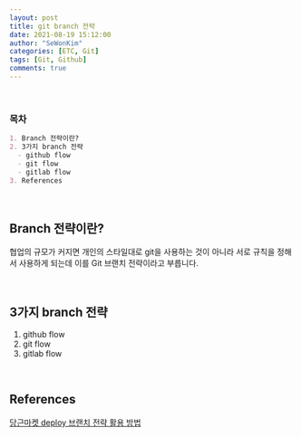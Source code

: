 ```yaml
---
layout: post
title: git branch 전략
date: 2021-08-19 15:12:00
author: "SeWonKim"
categories: [ETC, Git]
tags: [Git, Github]
comments: true
---
```


&nbsp;
&nbsp;

### 목차

```markdown
1. Branch 전략이란?
2. 3가지 branch 전략
  - github flow
  - git flow
  - gitlab flow
3. References
```

&nbsp;
&nbsp;

## Branch 전략이란?

협업의 규모가 커지면 개인의 스타일대로 git을 사용하는 것이 아니라 서로 규칙을 정해서 사용하게 되는데 이를 Git 브랜치 전략이라고 부릅니다.

&nbsp;
&nbsp;

## 3가지 branch 전략

1. github flow
2. git flow
3. gitlab flow

&nbsp;
&nbsp;

## References

[당근마켓 deploy 브랜치 전략 활용 방법](https://medium.com/daangn/deploy-%EB%B8%8C%EB%9E%9C%EC%B9%98-%EC%A0%84%EB%9E%B5-%ED%99%9C%EC%9A%A9-%EB%B0%A9%EB%B2%95-545f278ca878)

